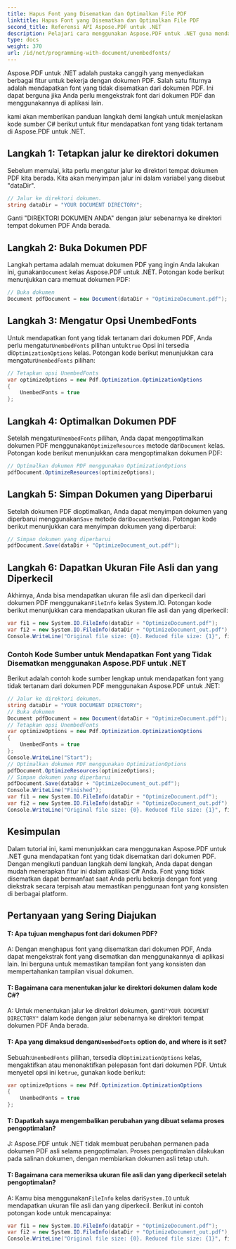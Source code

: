 ```yaml
---
title: Hapus Font yang Disematkan dan Optimalkan File PDF
linktitle: Hapus Font yang Disematkan dan Optimalkan File PDF
second_title: Referensi API Aspose.PDF untuk .NET
description: Pelajari cara menggunakan Aspose.PDF untuk .NET guna mendapatkan Font yang Tidak Disematkan dan mengoptimalkan file PDF. Panduan langkah demi langkah.
type: docs
weight: 370
url: /id/net/programming-with-document/unembedfonts/
---
```

Aspose.PDF untuk .NET adalah pustaka canggih yang menyediakan berbagai fitur untuk bekerja dengan dokumen PDF. Salah satu fiturnya adalah mendapatkan font yang tidak disematkan dari dokumen PDF. Ini dapat berguna jika Anda perlu mengekstrak font dari dokumen PDF dan menggunakannya di aplikasi lain.

kami akan memberikan panduan langkah demi langkah untuk menjelaskan kode sumber C# berikut untuk fitur mendapatkan font yang tidak tertanam di Aspose.PDF untuk .NET.

## Langkah 1: Tetapkan jalur ke direktori dokumen

Sebelum memulai, kita perlu mengatur jalur ke direktori tempat dokumen PDF kita berada. Kita akan menyimpan jalur ini dalam variabel yang disebut "dataDir".

```csharp
// Jalur ke direktori dokumen.
string dataDir = "YOUR DOCUMENT DIRECTORY";
```

Ganti "DIREKTORI DOKUMEN ANDA" dengan jalur sebenarnya ke direktori tempat dokumen PDF Anda berada.

## Langkah 2: Buka Dokumen PDF

 Langkah pertama adalah memuat dokumen PDF yang ingin Anda lakukan ini, gunakan`Document` kelas Aspose.PDF untuk .NET. Potongan kode berikut menunjukkan cara memuat dokumen PDF:

```csharp
// Buka dokumen
Document pdfDocument = new Document(dataDir + "OptimizeDocument.pdf");
```

## Langkah 3: Mengatur Opsi UnembedFonts

 Untuk mendapatkan font yang tidak tertanam dari dokumen PDF, Anda perlu mengatur`UnembedFonts` pilihan untuk`true` Opsi ini tersedia di`OptimizationOptions` kelas. Potongan kode berikut menunjukkan cara mengatur`UnembedFonts` pilihan:

```csharp
// Tetapkan opsi UnembedFonts
var optimizeOptions = new Pdf.Optimization.OptimizationOptions
{
	UnembedFonts = true
};
```

## Langkah 4: Optimalkan Dokumen PDF

 Setelah mengatur`UnembedFonts` pilihan, Anda dapat mengoptimalkan dokumen PDF menggunakan`OptimizeResources` metode dari`Document` kelas. Potongan kode berikut menunjukkan cara mengoptimalkan dokumen PDF:

```csharp
// Optimalkan dokumen PDF menggunakan OptimizationOptions
pdfDocument.OptimizeResources(optimizeOptions);
```

## Langkah 5: Simpan Dokumen yang Diperbarui

 Setelah dokumen PDF dioptimalkan, Anda dapat menyimpan dokumen yang diperbarui menggunakan`Save` metode dari`Document`kelas. Potongan kode berikut menunjukkan cara menyimpan dokumen yang diperbarui:

```csharp
// Simpan dokumen yang diperbarui
pdfDocument.Save(dataDir + "OptimizeDocument_out.pdf");
```

## Langkah 6: Dapatkan Ukuran File Asli dan yang Diperkecil

 Akhirnya, Anda bisa mendapatkan ukuran file asli dan diperkecil dari dokumen PDF menggunakan`FileInfo` kelas System.IO. Potongan kode berikut menunjukkan cara mendapatkan ukuran file asli dan yang diperkecil:

```csharp
var fi1 = new System.IO.FileInfo(dataDir + "OptimizeDocument.pdf");
var fi2 = new System.IO.FileInfo(dataDir + "OptimizeDocument_out.pdf");
Console.WriteLine("Original file size: {0}. Reduced file size: {1}", fi1.Length, fi2.Length);
```

### Contoh Kode Sumber untuk Mendapatkan Font yang Tidak Disematkan menggunakan Aspose.PDF untuk .NET

Berikut adalah contoh kode sumber lengkap untuk mendapatkan font yang tidak tertanam dari dokumen PDF menggunakan Aspose.PDF untuk .NET:

```csharp
// Jalur ke direktori dokumen.
string dataDir = "YOUR DOCUMENT DIRECTORY";
// Buka dokumen
Document pdfDocument = new Document(dataDir + "OptimizeDocument.pdf");
// Tetapkan opsi UnembedFonts
var optimizeOptions = new Pdf.Optimization.OptimizationOptions
{
	UnembedFonts = true
};
Console.WriteLine("Start");
// Optimalkan dokumen PDF menggunakan OptimizationOptions
pdfDocument.OptimizeResources(optimizeOptions);
// Simpan dokumen yang diperbarui
pdfDocument.Save(dataDir + "OptimizeDocument_out.pdf");
Console.WriteLine("Finished");
var fi1 = new System.IO.FileInfo(dataDir + "OptimizeDocument.pdf");
var fi2 = new System.IO.FileInfo(dataDir + "OptimizeDocument_out.pdf");
Console.WriteLine("Original file size: {0}. Reduced file size: {1}", fi1.Length, fi2.Length);
```

## Kesimpulan

Dalam tutorial ini, kami menunjukkan cara menggunakan Aspose.PDF untuk .NET guna mendapatkan font yang tidak disematkan dari dokumen PDF. Dengan mengikuti panduan langkah demi langkah, Anda dapat dengan mudah menerapkan fitur ini dalam aplikasi C# Anda. Font yang tidak disematkan dapat bermanfaat saat Anda perlu bekerja dengan font yang diekstrak secara terpisah atau memastikan penggunaan font yang konsisten di berbagai platform.

## Pertanyaan yang Sering Diajukan

#### T: Apa tujuan menghapus font dari dokumen PDF?

A: Dengan menghapus font yang disematkan dari dokumen PDF, Anda dapat mengekstrak font yang disematkan dan menggunakannya di aplikasi lain. Ini berguna untuk memastikan tampilan font yang konsisten dan mempertahankan tampilan visual dokumen.

#### T: Bagaimana cara menentukan jalur ke direktori dokumen dalam kode C#?

 A: Untuk menentukan jalur ke direktori dokumen, ganti`"YOUR DOCUMENT DIRECTORY"` dalam kode dengan jalur sebenarnya ke direktori tempat dokumen PDF Anda berada.

####  T: Apa yang dimaksud dengan`UnembedFonts` option do, and where is it set?

 Sebuah:`UnembedFonts` pilihan, tersedia di`OptimizationOptions` kelas, mengaktifkan atau menonaktifkan pelepasan font dari dokumen PDF. Untuk menyetel opsi ini ke`true`, gunakan kode berikut:

```csharp
var optimizeOptions = new Pdf.Optimization.OptimizationOptions
{
	UnembedFonts = true
};
```

#### T: Dapatkah saya mengembalikan perubahan yang dibuat selama proses pengoptimalan?

J: Aspose.PDF untuk .NET tidak membuat perubahan permanen pada dokumen PDF asli selama pengoptimalan. Proses pengoptimalan dilakukan pada salinan dokumen, dengan membiarkan dokumen asli tetap utuh.

#### T: Bagaimana cara memeriksa ukuran file asli dan yang diperkecil setelah pengoptimalan?

 A: Kamu bisa menggunakan`FileInfo` kelas dari`System.IO` untuk mendapatkan ukuran file asli dan yang diperkecil. Berikut ini contoh potongan kode untuk mencapainya:

```csharp
var fi1 = new System.IO.FileInfo(dataDir + "OptimizeDocument.pdf");
var fi2 = new System.IO.FileInfo(dataDir + "OptimizeDocument_out.pdf");
Console.WriteLine("Original file size: {0}. Reduced file size: {1}", fi1.Length, fi2.Length);
```